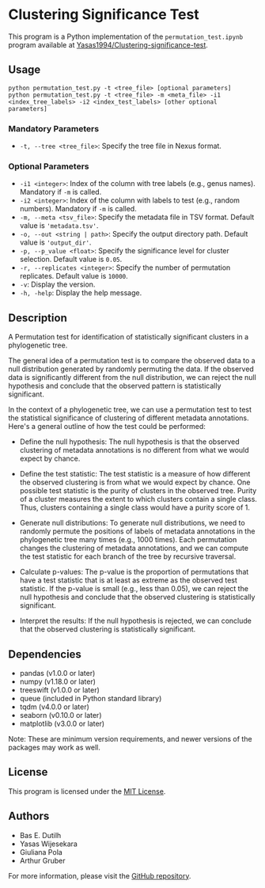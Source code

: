 # Clustering Significance Test

This program is a Python implementation of the `permutation_test.ipynb` program available at [Yasas1994/Clustering-significance-test](https://github.com/Yasas1994/Clustering-significance-test/tree/main).

## Usage

```
python permutation_test.py -t <tree_file> [optional parameters]
python permutation_test.py -t <tree_file> -m <meta_file> -i1 <index_tree_labels> -i2 <index_test_labels> [other optional parameters]
```

### Mandatory Parameters

- `-t, --tree <tree_file>`: Specify the tree file in Nexus format.

### Optional Parameters

- `-i1 <integer>`: Index of the column with tree labels (e.g., genus names). Mandatory if `-m` is called.
- `-i2 <integer>`: Index of the column with labels to test (e.g., random numbers). Mandatory if `-m` is called.
- `-m, --meta <tsv_file>`: Specify the metadata file in TSV format. Default value is `'metadata.tsv'`.
- `-o, --out <string | path>`: Specify the output directory path. Default value is `'output_dir'`.
- `-p, --p_value <float>`: Specify the significance level for cluster selection. Default value is `0.05`.
- `-r, --replicates <integer>`: Specify the number of permutation replicates. Default value is `10000`.
- `-v`: Display the version.
- `-h, -help`: Display the help message.

## Description

A Permutation test for identification of statistically significant clusters in a phylogenetic tree.

The general idea of a permutation test is to compare the observed data to a null distribution generated by randomly permuting the data. If the observed data is significantly different from the null distribution, we can reject the null hypothesis and conclude that the observed pattern is statistically significant.

In the context of a phylogenetic tree, we can use a permutation test to test the statistical significance of clustering of different metadata annotations. Here's a general outline of how the test could be performed:

- Define the null hypothesis: The null hypothesis is that the observed clustering of metadata annotations is no different from what we would expect by chance.

- Define the test statistic: The test statistic is a measure of how different the observed clustering is from what we would expect by chance. One possible test statistic is the purity of clusters in the observed tree. Purity of a cluster measures the extent to which clusters contain a single class. Thus, clusters containing a single class would have a purity score of 1.

- Generate null distributions: To generate null distributions, we need to randomly permute the positions of labels of metadata annotations in the phylogenetic tree many times (e.g., 1000 times). Each permutation changes the clustering of metadata annotations, and we can compute the test statistic for each branch of the tree by recursive traversal.

- Calculate p-values: The p-value is the proportion of permutations that have a test statistic that is at least as extreme as the observed test statistic. If the p-value is small (e.g., less than 0.05), we can reject the null hypothesis and conclude that the observed clustering is statistically significant.

- Interpret the results: If the null hypothesis is rejected, we can conclude that the observed clustering is statistically significant.

## Dependencies

- pandas (v1.0.0 or later)
- numpy (v1.18.0 or later)
- treeswift (v1.0.0 or later)
- queue (included in Python standard library)
- tqdm (v4.0.0 or later)
- seaborn (v0.10.0 or later)
- matplotlib (v3.0.0 or later)

Note: These are minimum version requirements, and newer versions of the packages may work as well.

## License

This program is licensed under the [MIT License](LICENSE).

## Authors

- Bas E. Dutilh
- Yasas Wijesekara
- Giuliana Pola
- Arthur Gruber

For more information, please visit the [GitHub repository](https://github.com/GiulianaPola/Clustering-significance-test).